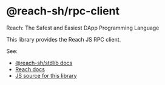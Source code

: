# @reach-sh/rpc-client

Reach: The Safest and Easiest DApp Programming Language

This library provides the Reach JS RPC client.

See:

* [@reach-sh/stdlib docs](https://docs.reach.sh/ref-backend-js.html)
* [Reach docs](https://docs.reach.sh)
* [JS source for this library](https://github.com/reach-sh/reach-lang/tree/master/rpc-client/js)
